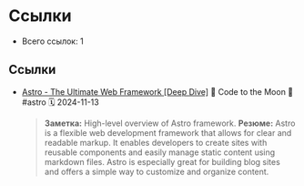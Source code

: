 # Ссылки

- Всего ссылок: 1

## Ссылки

- [Astro - The Ultimate Web Framework [Deep Dive]](https://youtube.com/watch?v=XRe560_vVF0&si=OMkijVnWPzS8jq01) 👤 Code to the Moon 🔖 #astro 🗓️ 2024-11-13
    > **Заметка:** High-level overview of Astro framework.
    > **Резюме:** Astro is a flexible web development framework that allows for clear and readable markup. It enables developers to create sites with reusable components and easily manage static content using markdown files. Astro is especially great for building blog sites and offers a simple way to customize and organize content.
